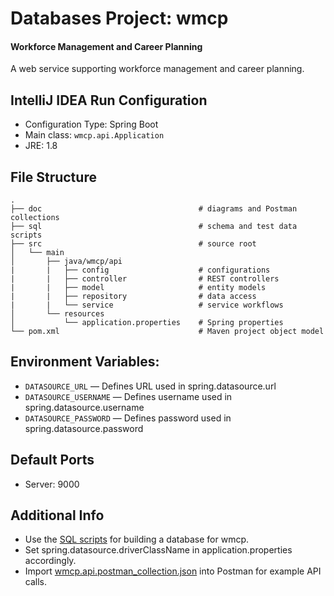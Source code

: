 # Databases Project: wmcp
#### Workforce Management and Career Planning

A web service supporting workforce management and career planning.

## IntelliJ IDEA Run Configuration
* Configuration Type: Spring Boot
* Main class: `wmcp.api.Application`
* JRE: 1.8

## File Structure

    .
    ├── doc                                   # diagrams and Postman collections
    ├── sql                                   # schema and test data scripts
    ├── src                                   # source root
    │   └── main
    │       ├── java/wmcp/api
    |       |   ├── config                    # configurations
    |       |   ├── controller                # REST controllers
    |       |   ├── model                     # entity models
    |       |   ├── repository                # data access
    |       |   └── service                   # service workflows
    │       └── resources
    │           └── application.properties    # Spring properties
    └── pom.xml                               # Maven project object model


## Environment Variables:
* `DATASOURCE_URL` — Defines URL used in spring.datasource.url
* `DATASOURCE_USERNAME` — Defines username used in spring.datasource.username
* `DATASOURCE_PASSWORD` — Defines password used in spring.datasource.password

## Default Ports
* Server: 9000

## Additional Info
* Use the [SQL scripts](https://github.com/Tlmader/wmcp/blob/master/sql) for building a database for wmcp.
* Set spring.datasource.driverClassName in application.properties accordingly.
* Import [wmcp.api.postman_collection.json](https://github.com/Tlmader/wmcp/blob/master/doc/wmcp.api.postman_collection.json) into Postman for example API calls.
